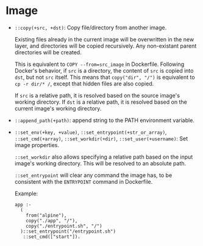 # Image

- <a name="copy"></a>`::copy(+src, +dst)`: Copy file/directory from another image.

  Existing files already in the current image will be overwritten in the new layer, and directories will be copied recursively. Any non-existant parent directories will be created.

  This is equivalent to `COPY --from=src_image` in Dockerfile. Following Docker's behavior, if `src` is a directory, the content of `src` is copied into `dst`, but not `src` itself. This means that `copy("dir", "/")` is equivalent to `cp -r dir/* /`, except that hidden files are also copied.

  If `src` is a relative path, it is resolved based on the source image's working directory. If `dst` is a relative path, it is resolved based on the current image's working directory.

- <a name="append-path"></a>`::append_path(+path)`: append string to the PATH environment variable.

- <a name="simple-set"></a>`::set_env(+key, +value)`, `::set_entrypoint(+str_or_array)`, `::set_cmd(+array)`, `::set_workdir(+dir)`, `::set_user(+username)`: Set image properties.

  `::set_workdir` also allows specifying a relative path based on the input image's working directory. This will be resolved to an absolute path.

  `::set_entrypoint` will clear any command the image has, to be consistent with the `ENTRYPOINT` command in Dockerfile.

  Example:
  ```Modusfile
  app :-
    (
      from("alpine"),
      copy("./app", "/"),
      copy("./entrypoint.sh", "/")
    )::set_entrypoint("/entrypoint.sh")
     ::set_cmd(["start"]).
  ```
